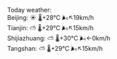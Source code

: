 Today weather:  
Beijing: ☀️ 🌡️+28°C 🌬️↖19km/h  
Tianjin: ⛅️  🌡️+29°C 🌬️↖15km/h  
Shijiazhuang: ⛅️  🌡️+30°C 🌬️←0km/h  
Tangshan: ⛅️  🌡️+29°C 🌬️↖15km/h  
